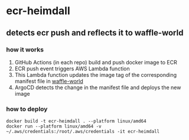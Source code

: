 # ecr-heimdall
## detects ecr push and reflects it to waffle-world

### how it works
1. GitHub Actions (in each repo) build and push docker image to ECR
2. ECR push event triggers AWS Lambda function
3. This Lambda function updates the image tag of the corresponding manifest file in [waffle-world](https://github.com/wafflestudio/waffle-world)
4. ArgoCD detects the change in the manifest file and deploys the new image

### how to deploy
```
docker build -t ecr-heimdall . --platform linux/amd64
docker run --platform linux/amd64 -v ~/.aws/credentials:/root/.aws/credentials -it ecr-heimdall
```
